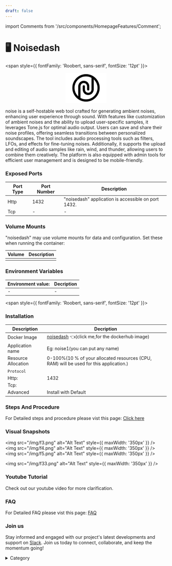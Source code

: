 ```yaml
---
draft: false
---
```

import Comments from '/src/components/HomepageFeatures/Comment';





# 🖥️ Noisedash 
<span style={{ fontFamily: 'Roobert, sans-serif', fontSize: '12pt' }}>

<p align="center">
  <img src="/img/fgg.jpg" alt="Alt Text" width="25%"/>
</p> 

noise is a self-hostable web tool crafted for generating ambient noises, enhancing user experience through sound. With features like customization of ambient noises and the ability to upload user-specific samples, it leverages Tone.js for optimal audio output. Users can save and share their noise profiles, offering seamless transitions between personalized soundscapes. The tool includes audio processing tools such as filters, LFOs, and effects for fine-tuning noises. Additionally, it supports the upload and editing of audio samples like rain, wind, and thunder, allowing users to combine them creatively. The platform is also equipped with admin tools for efficient user management and is designed to be mobile-friendly.



### Exposed Ports

| Port Type | Port Number | Description                              |
| --------- | ----------- | ---------------------------------------- |
| Http      | 1432        | "noisedash" application is accessible on port 1432. |
| Tcp       | -           | -             |

### Volume Mounts

"noisedash" may use volume mounts for data and configuration. Set these when running the container:

| Volume                         | Description                                |
| ------------------------------ | ------------------------------------------ |
|        |  |


### Environment Variables


|   **Environment value:**          | Decription                                                                                                               | 
| --------------------- | ------                                                                                                                   | 
|-       |  -                              |

</span>


<span style={{ fontFamily: 'Roobert, sans-serif', fontSize: '12pt' }}>

### Installation


|  Description          | Decription                                                                                                               | 
| --------------------- | ------                                                                                                                   | 
| Docker Image          |   [noisedash](https://hub.docker.com/r/noisedash/noisedash) 👈(click me,for the dockerhub image)                                   |
| Application name      |  Eg: noise1(you can put any name)                                                                                        | 
| Resource Allocation   |  0-100%(10 % of your allocated resources (CPU, RAM) will be used for this application.)                                  | 
| `Protocol`            |                                                                                                                          | 
|  Http:                |     1432                                                                                                                   |
|  Tcp:                 |                                                                                                                        | 
|    Advanced           |    Install with Default                                                                                                  |



### Steps And Procedure

For Detailed steps and procedure please vist this page: [Click here](https://techscaleinfinite.github.io/introduction/cloud-float/Steps%20and%20procedure)



### Visual Snapshots

<img src="/img/f3.png" alt="Alt Text" style={{ maxWidth: '350px' }} /> <img src="/img/f4.png" alt="Alt Text" style={{ maxWidth: '350px' }} /> <img src="/img/f5.png" alt="Alt Text" style={{ maxWidth: '350px' }} />

<img src="/img/f33.png" alt="Alt Text" style={{ maxWidth: '350px' }} />

### Youtube Tutorial&#x20;

Check out our youtube video for more clarification.

### FAQ
For Detailed FAQ please vist this page: [FAQ](https://techscaleinfinite.github.io/FAQ)

### Join us

Stay informed and engaged with our project's latest developments and support on [Slack](https://app.slack.com/client/T04QS32JX6E/C04QKEWE146). Join us today to connect, collaborate, and keep the momentum going!&#x20;

<details>

<summary>Category</summary>

Kubernetes, cloud computing, DevOps, cloud services, hosting platform, container orchestration, cloud infrastructure, cloud deployment, cloud management, cloud technology, cloud solutions, monry, finance

</details>

</span>


<Comments />